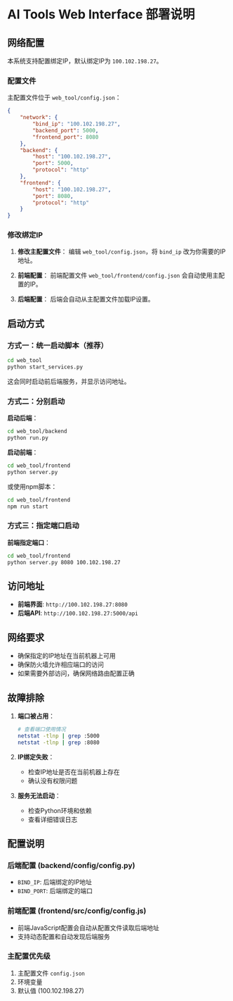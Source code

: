 # AI Tools Web Interface 部署说明

## 网络配置

本系统支持配置绑定IP，默认绑定IP为 `100.102.198.27`。

### 配置文件

主配置文件位于 `web_tool/config.json`：

```json
{
    "network": {
        "bind_ip": "100.102.198.27",
        "backend_port": 5000,
        "frontend_port": 8080
    },
    "backend": {
        "host": "100.102.198.27",
        "port": 5000,
        "protocol": "http"
    },
    "frontend": {
        "host": "100.102.198.27",
        "port": 8080,
        "protocol": "http"
    }
}
```

### 修改绑定IP

1. **修改主配置文件**：
   编辑 `web_tool/config.json`，将 `bind_ip` 改为你需要的IP地址。

2. **前端配置**：
   前端配置文件 `web_tool/frontend/config.json` 会自动使用主配置的IP。

3. **后端配置**：
   后端会自动从主配置文件加载IP设置。

## 启动方式

### 方式一：统一启动脚本（推荐）

```bash
cd web_tool
python start_services.py
```

这会同时启动前后端服务，并显示访问地址。

### 方式二：分别启动

**启动后端**：
```bash
cd web_tool/backend
python run.py
```

**启动前端**：
```bash
cd web_tool/frontend
python server.py
```

或使用npm脚本：
```bash
cd web_tool/frontend
npm run start
```

### 方式三：指定端口启动

**前端指定端口**：
```bash
cd web_tool/frontend
python server.py 8080 100.102.198.27
```

## 访问地址

- **前端界面**: `http://100.102.198.27:8080`
- **后端API**: `http://100.102.198.27:5000/api`

## 网络要求

- 确保指定的IP地址在当前机器上可用
- 确保防火墙允许相应端口的访问
- 如果需要外部访问，确保网络路由配置正确

## 故障排除

1. **端口被占用**：
   ```bash
   # 查看端口使用情况
   netstat -tlnp | grep :5000
   netstat -tlnp | grep :8080
   ```

2. **IP绑定失败**：
   - 检查IP地址是否在当前机器上存在
   - 确认没有权限问题

3. **服务无法启动**：
   - 检查Python环境和依赖
   - 查看详细错误日志

## 配置说明

### 后端配置 (backend/config/config.py)

- `BIND_IP`: 后端绑定的IP地址
- `BIND_PORT`: 后端绑定的端口

### 前端配置 (frontend/src/config/config.js)

- 前端JavaScript配置会自动从配置文件读取后端地址
- 支持动态配置和自动发现后端服务

### 主配置优先级

1. 主配置文件 `config.json`
2. 环境变量
3. 默认值 (100.102.198.27)
